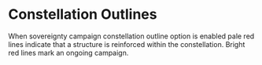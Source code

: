 # Constellation Outlines


When sovereignty campaign constellation outline option is enabled pale red lines indicate that a structure is reinforced within the constellation. Bright red lines mark an ongoing campaign.
<!--stackedit_data:
eyJoaXN0b3J5IjpbNzIwNjg1NDIyLDg1MTMyMTI3LDY0MTczMD
Y1Nl19
-->